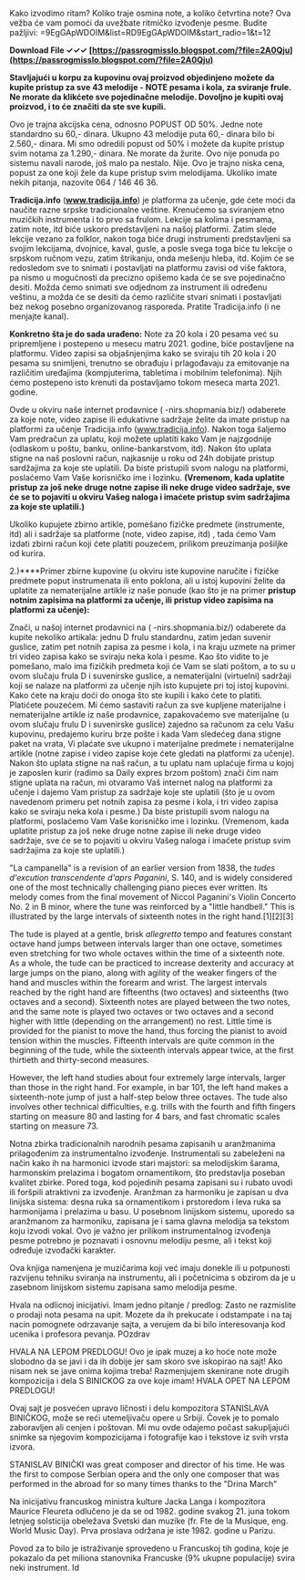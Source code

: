 
 
Kako izvodimo ritam? Koliko traje osmina note, a koliko četvrtina note? Ova vežba će vam pomoći da uvežbate ritmičko izvođenje pesme. Budite pažljivi: =9EgGApWDOIM&list=RD9EgGApWDOIM&start\_radio=1&t=12
 
**Download File ✓✓✓ [https://passrogmisslo.blogspot.com/?file=2A0Qju](https://passrogmisslo.blogspot.com/?file=2A0Qju)**


 
**Stavljajući u korpu za kupovinu ovaj proizvod objedinjeno možete da kupite pristup za sve 43 melodije - NOTE pesama i kola, za sviranje frule. Ne morate da klikćete sve pojedinačne melodije. Dovoljno je kupiti ovaj proizvod, i to će značiti da ste sve kupili.**
 
Ovo je trajna akcijska cena, odnosno POPUST OD 50%. Jedne note standardno su 60,- dinara. Ukupno 43 melodije puta 60,- dinara bilo bi 2.560,- dinara. Mi smo odredili popust od 50% i možete da kupite pristup svim notama za 1.290,- dinara. Ne morate da žurite. Ovo nije ponuda po sistemu navali narode, još malo pa nestalo. Nije. Ovo je trajno niska cena, popust za one koji žele da kupe pristup svim melodijama. Ukoliko imate nekih pitanja, nazovite 064 / 146 46 36.


**Tradicija.info** (**www.tradicija.info**) je platforma za učenje, gde ćete moći da naučite razne srpske tradicionalne veštine. Krenućemo sa sviranjem etno muzičkih instrumenta i to prvo sa frulom. Lekcije sa kolima i pesmama, zatim note, itd biće uskoro predstavljeni na našoj platformi. Zatim slede lekcije vezano za folklor, nakon toga biće drugi instrumenti predstavljeni sa svojim lekcijama, dvojnice, kaval, gusle, a posle svega toga biće tu lekcije o srpskom ručnom vezu, zatim štrikanju, onda mešenju hleba, itd. Kojim će se redosledom sve to snimati i postavljati na platformu zavisi od više faktora, pa nismo u mogućnosti da precizno opišemo kada će se sve pojedinačno desiti. Možda ćemo snimati sve odjednom za instrument ili određenu veštinu, a možda će se desiti da ćemo različite stvari snimati i postavljati bez nekog posebno organizovanog rasporeda. Pratite Tradicija.info (i ne menjajte kanal).
 
**Konkretno šta je do sada urađeno:** Note za 20 kola i 20 pesama već su pripremljene i postepeno u mesecu matru 2021. godine, biće postavljene na platformu. Video zapisi sa objašnjenjima kako se sviraju tih 20 kola i 20 pesama su snimljeni, trenutno se obrađuju i prlagođavaju za emitovanje na različitim uređajima (kompjuterima, tabletima i mobilnim telefonima). Njih ćemo postepeno isto krenuti da postavljamo tokom meseca marta 2021. godine.
 
Ovde u okviru naše internet prodavnice ( -nirs.shopmania.biz/) odaberete za koje note, video zapise ili edukativne sadržaje želite da imate pristup na platformi za učenje Tradicija.info (www.tradicija.info). Nakon toga šaljemo Vam predračun za uplatu, koji možete uplatiti kako Vam je najzgodnije (odlaskom u poštu, banku, online-bankarstvom, itd). Nakon što uplata stigne na naš poslovni račun, najkasnije u roku od 24h dobijate pristup sardžajima za koje ste uplatili. Da biste pristupili svom nalogu na platformi, poslaćemo Vam Vaše korisničko ime i lozinku. **(Vremenom, kada uplatite pristup za još neke druge notne zapise ili neke druge video sadržaje, sve će se to pojaviti u okviru Vašeg naloga i imaćete pristup svim sadržajima za koje ste uplatili.)**
 
Ukoliko kupujete zbirno artikle, pomešano fizičke predmete (instrumente, itd) ali i sadržaje sa platforme (note, video zapise, itd) , tada ćemo Vam izdati zbirni račun koji ćete platiti pouzećem, prilikom preuzimanja pošiljke od kurira.
 
2.)****Primer zbirne kupovine (u okviru iste kupovine naručite i fizičke predmete poput instrumenata ili ento poklona, ali u istoj kupovini želite da uplatite za nematerijalne artikle iz naše ponude (kao što je na primer **pristup notnim zapisima na platformi za učenje, ili pristup video zapisima na platformi za učenje):**
 
Znači, u našoj internet prodavnici na ( -nirs.shopmania.biz/) odaberete da kupite nekoliko artikala: jednu D frulu standardnu, zatim jedan suvenir guslice, zatim pet notnih zapisa za pesme i kola, i na kraju uzmete na primer tri video zapisa kako se sviraju neka kola i pesme. Kao što vidite to je pomešano, malo ima fizičkih predmeta koji će Vam se slati poštom, a to su u ovom slučaju frula D i suvenirske guslice, a nematerijalni (virtuelni) sadržaji koji se nalaze na platformi za učenje njih isto kupujete pri toj istoj kupovini. Kako ćete na kraju doći do onoga što ste kupili i kako ćete to platiti. Platićete pouzećem. Mi ćemo sastaviti račun za sve kupljene materijalne i nematerijalne artikle iz naše prodavnice, zapakovaćemo sve materijalne (u ovom slučaju frulu D i suvenirske guslice) zajedno sa računom za celu Vašu kupovinu, predajemo kuriru brze pošte i kada Vam sledećeg dana stigne paket na vrata, Vi plaćate sve ukupno i materijalne predmete i nematerijalne artikle (notne zapise i video zapise koje ćete gledati na platformi za učenje). Nakon što uplata stigne na naš račun, a tu uplatu nam uplaćuje firma u kojoj je zaposlen kurir (radimo sa Daily expres brzom poštom) znači čim nam stigne uplata na račun, mi otvaramo Vaš internet nalog na platformi za učenje i dajemo Vam pristup za sadržaje koje ste uplatili (što je u ovom navedenom primeru pet notnih zapisa za pesme i kola, i tri video zapisa kako se sviraju neka kola i pesme.) Da biste pristupili svom nalogu na platformi, poslaćemo Vam Vaše korisničko ime i lozinku. (Vremenom, kada uplatite pristup za još neke druge notne zapise ili neke druge video sadržaje, sve će se to pojaviti u okviru Vašeg naloga i imaćete pristup svim sadržajima za koje ste uplatili.)
 
"La campanella" is a revision of an earlier version from 1838, the *tudes d'excution transcendente d'aprs Paganini*, S. 140, and is widely considered one of the most technically challenging piano pieces ever written. Its melody comes from the final movement of Niccol Paganini's Violin Concerto No. 2 in B minor, where the tune was reinforced by a "little handbell." This is illustrated by the large intervals of sixteenth notes in the right hand.[1][2][3]
 
The tude is played at a gentle, brisk *allegretto* tempo and features constant octave hand jumps between intervals larger than one octave, sometimes even stretching for two whole octaves within the time of a sixteenth note. As a whole, the tude can be practiced to increase dexterity and accuracy at large jumps on the piano, along with agility of the weaker fingers of the hand and muscles within the forearm and wrist. The largest intervals reached by the right hand are fifteenths (two octaves) and sixteenths (two octaves and a second). Sixteenth notes are played between the two notes, and the same note is played two octaves or two octaves and a second higher with little (depending on the arrangement) no rest. Little time is provided for the pianist to move the hand, thus forcing the pianist to avoid tension within the muscles. Fifteenth intervals are quite common in the beginning of the tude, while the sixteenth intervals appear twice, at the first thirtieth and thirty-second measures.
 
However, the left hand studies about four extremely large intervals, larger than those in the right hand. For example, in bar 101, the left hand makes a sixteenth-note jump of just a half-step below three octaves. The tude also involves other technical difficulties, e.g. trills with the fourth and fifth fingers starting on measure 80 and lasting for 4 bars, and fast chromatic scales starting on measure 73.
 
Notna zbirka tradicionalnih narodnih pesama zapisanih u aranžmanima prilagođenim za instrumentalno izvođenje. Instrumentali su zabeleženi na način kako ih na harmonici izvode stari majstori: sa melodijskim šarama, harmonskim prelazima i bogatom ornamentikom, što predstavlja poseban kvalitet zbirke. Pored toga, kod pojedinih pesama zapisani su i rubato uvodi ili foršpili atraktivni za izvođenje. Aranžman za harmoniku je zapisan u dva linijska sistema: desna ruka sa ornamentikom i prstoredom i leva ruka sa harmonijama i prelazima u basu. U posebnom linijskom sistemu, uporedo sa aranžmanom za harmoniku, zapisana je i sama glavna melodija sa tekstom koju izvodi vokal. Ovo je važno jer prilikom instrumentalnog izvođenja pesme potrebno je poznavati i osnovnu melodiju pesme, ali i tekst koji određuje izvođački karakter.
 
Ova knjiga namenjena je muzičarima koji već imaju donekle ili u potpunosti razvijenu tehniku sviranja na instrumentu, ali i početnicima s obzirom da je u zasebnom linijskom sistemu zapisana samo melodija pesme.
 
Hvala na odlicnoj inicijativi.
Imam jedno pitanje / predlog: Zasto ne razmislite o prodaji nota pesama na upit. Mozete da ih prekucate i odstampate i na taj nacin pomognete odrzavanje sajta, a verujem da bi bilo interesovanja kod ucenika i profesora pevanja.
POzdrav
 
HVALA NA LEPOM PREDLOGU! Ovo je ipak muzej a ko hoće note može slobodno da se javi i da ih dobije jer sam skoro sve iskopirao na sajt! Ako nisam nek se jave onima kojima treba! Razmenjujem skenirane note drugih kompozicija i dela S BINICKOG za ove koje imam!
HVALA OPET NA LEPOM PREDLOGU!
 
Ovaj sajt je posvećen upravo ličnosti i delu kompozitora STANISLAVA BINIČKOG, može se reći utemeljivaču opere u Srbiji. Čovek je to pomalo zaboravljen ali cenjen i poštovan. Mi mu ovde odajemo počast sakupljajući snimke sa njegovim kompozicijama i fotografije kao i tekstove iz svih vrsta izvora.
 
STANISLAV BINIČKI was great composer and director of his time. He was the first to compose Serbian opera and the only one composer that was performed in the abroad for so many times thanks to the "Drina March"
 
Na inicijativu francuskog ministra kulture Jacka Langa i kompozitora Maurice Fleureta odlučeno je da se od 1982. godine svakog 21. juna tokom letnjeg solsticija obeležava Svetski dan muzike (fr. Fte de la Musique, eng. World Music Day). Prva proslava održana je iste 1982. godine u Parizu.
 
Povod za to bilo je istraživanje sprovedeno u Francuskoj tih godina, koje je pokazalo da pet miliona stanovnika Francuske (9% ukupne populacije) svira neki instrument. Id